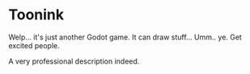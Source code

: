# Toonink
 Welp... it's just another Godot game. It can draw stuff... Umm.. ye. 
 Get excited people.
 
 A very professional description indeed.
